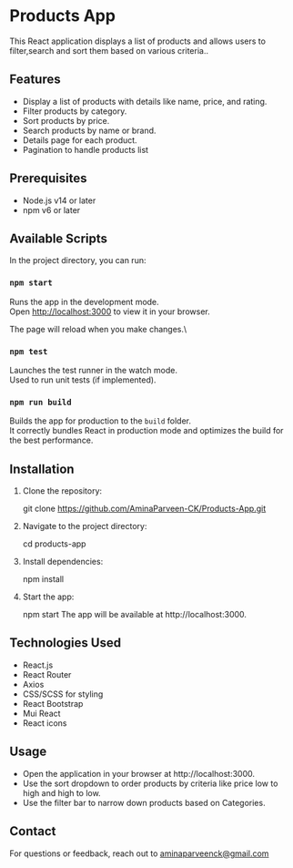 # Products App

This React application displays a list of products and allows users to filter,search and sort them based on various criteria..

## Features

- Display a list of products with details like name, price, and rating.
- Filter products by category.
- Sort products by price.
- Search products by name or brand.
- Details page for each product.
- Pagination to handle products list

## Prerequisites

- Node.js v14 or later
- npm v6 or later

## Available Scripts

In the project directory, you can run:

### `npm start`

Runs the app in the development mode.\
Open [http://localhost:3000](http://localhost:3000) to view it in your browser.

The page will reload when you make changes.\

### `npm test`

Launches the test runner in the watch mode.\
Used to run unit tests (if implemented).

### `npm run build`

Builds the app for production to the `build` folder.\
It correctly bundles React in production mode and optimizes the build for the best performance.

## Installation

1. Clone the repository:

   git clone https://github.com/AminaParveen-CK/Products-App.git

2. Navigate to the project directory:

   cd products-app

3. Install dependencies:

   npm install

4. Start the app:

   npm start
   The app will be available at http://localhost:3000.


## Technologies Used

- React.js
- React Router
- Axios
- CSS/SCSS for styling
- React Bootstrap
- Mui React
- React icons

## Usage

- Open the application in your browser at http://localhost:3000.
- Use the sort dropdown to order products by criteria like price low to high and high to low.
- Use the filter bar to narrow down products based on Categories.

## Contact

For questions or feedback, reach out to aminaparveenck@gmail.com



